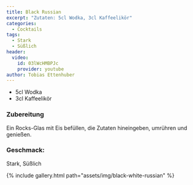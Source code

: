 ```yaml
---
title: Black Russian
excerpt: "Zutaten: 5cl Wodka, 3cl Kaffeelikör"
categories:
  - Cocktails
tags:
  - Stark
  - Süßlich
header:
  video:
    id: 03lWcHMBPJc
    provider: youtube
author: Tobias Ettenhuber
---
```


- 5cl Wodka
- 3cl Kaffeelikör


### Zubereitung
Ein Rocks-Glas mit Eis befüllen, die Zutaten hineingeben, umrühren und genießen.


### Geschmack:
Stark, Süßlich



{% include gallery.html path="assets/img/black-white-russian" %}